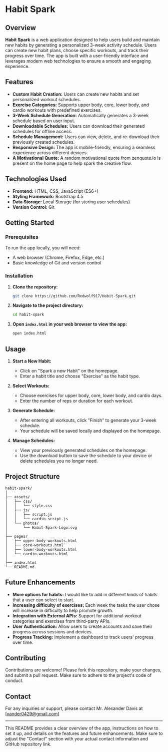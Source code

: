 # Habit Spark

## Overview

**Habit Spark** is a web application designed to help users build and maintain new habits by generating a personalized 3-week activity schedule. Users can create new habit plans, choose specific workouts, and track their progress over time. The app is built with a user-friendly interface and leverages modern web technologies to ensure a smooth and engaging experience.

## Features

- **Custom Habit Creation:** Users can create new habits and set personalized workout schedules.
- **Exercise Categories:** Supports upper body, core, lower body, and cardio workouts with predefined exercises.
- **3-Week Schedule Generation:** Automatically generates a 3-week schedule based on user input.
- **Downloadable Schedules:** Users can download their generated schedules for offline access.
- **Schedule Management:** Users can view, delete, and re-download their previously created schedules.
- **Responsive Design:** The app is mobile-friendly, ensuring a seamless experience across different devices.
- **A Motivational Quote:** A random motivational quote from zenquote.io is present on the home page to help spark the creative flow.

## Technologies Used

- **Frontend:** HTML, CSS, JavaScript (ES6+)
- **Styling Framework:** Bootstrap 4.5
- **Data Storage:** Local Storage (for storing user schedules)
- **Version Control:** Git

## Getting Started

### Prerequisites

To run the app locally, you will need:

- A web browser (Chrome, Firefox, Edge, etc.)
- Basic knowledge of Git and version control

### Installation

1. **Clone the repository:**
   ```bash
   git clone https://github.com/Redwolf917/Habit-Spark.git
   ```

2. **Navigate to the project directory:**
   ```bash
   cd habit-spark
   ```

3. **Open `index.html` in your web browser to view the app:**
   ```bash
   open index.html
   ```

## Usage

1. **Start a New Habit:**
   - Click on "Spark a new Habit" on the homepage.
   - Enter a habit title and choose "Exercise" as the habit type.

2. **Select Workouts:**
   - Choose exercises for upper body, core, lower body, and cardio days.
   - Enter the number of reps or duration for each workout.

3. **Generate Schedule:**
   - After entering all workouts, click "Finish" to generate your 3-week schedule.
   - Your schedule will be saved locally and displayed on the homepage.

4. **Manage Schedules:**
   - View your previously generated schedules on the homepage.
   - Use the download button to save the schedule to your device or delete schedules you no longer need.

## Project Structure

```
habit-spark/
│
├── assets/
│   ├── css/
│   │   └── style.css
│   ├── js/
│   │   ├── script.js
│   │   └── cardio-script.js
│   └── photos/
│       └── Habit-Spark-Logo.svg
│
├── pages/
│   ├── upper-body-workouts.html
│   ├── core-workouts.html
│   ├── lower-body-workouts.html
│   └── cardio-workouts.html
│
├── index.html
└── README.md
```

## Future Enhancements

- **More options for habits:** I would like to add in different kinds of habits that a user can select to start.
- **Increasing difficulty of exercises:** Each week the tasks the user chose will increase in difficulty to help promote growth.
- **Integration with External APIs:** Support for additional workout categories and exercises from third-party APIs.
- **User Authentication:** Allow users to create accounts and save their progress across sessions and devices.
- **Progress Tracking:** Implement a dashboard to track users' progress over time.

## Contributing

Contributions are welcome! Please fork this repository, make your changes, and submit a pull request. Make sure to adhere to the project's code of conduct.

## Contact

For any inquiries or support, please contact Mr. Alexander Davis at [xander0429@gmail.com]

---

This README provides a clear overview of the app, instructions on how to set it up, and details on the features and future enhancements. Make sure to adjust the "Contact" section with your actual contact information and GitHub repository link.
